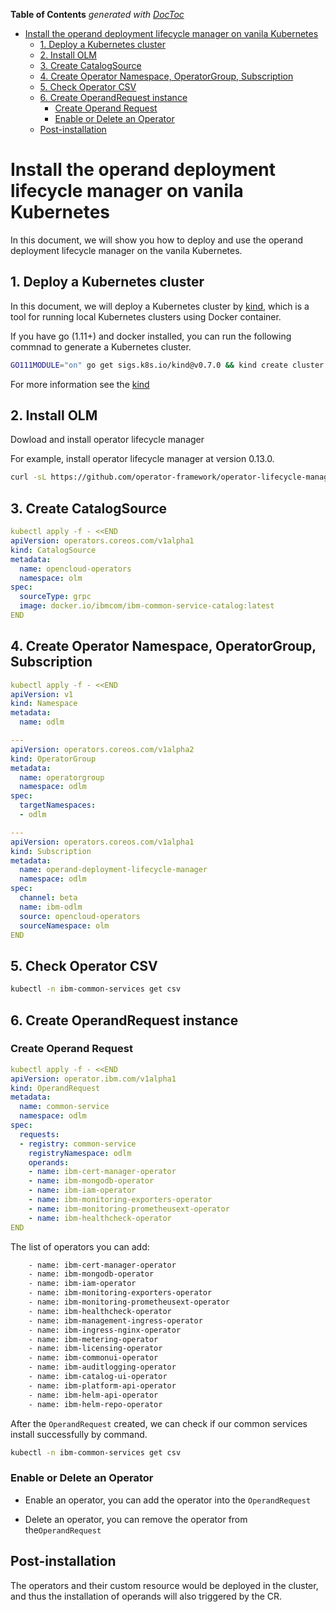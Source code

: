 <!-- START doctoc generated TOC please keep comment here to allow auto update -->
<!-- DON'T EDIT THIS SECTION, INSTEAD RE-RUN doctoc TO UPDATE -->
**Table of Contents**  *generated with [DocToc](https://github.com/thlorenz/doctoc)*

- [Install the operand deployment lifecycle manager on vanila Kubernetes](#install-the-operand-deployment-lifecycle-manager-on-vanila-kubernetes)
  - [1. Deploy a Kubernetes cluster](#1-deploy-a-kubernetes-cluster)
  - [2. Install OLM](#2-install-olm)
  - [3. Create CatalogSource](#3-create-catalogsource)
  - [4. Create Operator Namespace, OperatorGroup, Subscription](#4-create-operator-namespace-operatorgroup-subscription)
  - [5. Check Operator CSV](#5-check-operator-csv)
  - [6. Create OperandRequest instance](#6-create-operandrequest-instance)
    - [Create Operand Request](#create-operand-request)
    - [Enable or Delete an Operator](#enable-or-delete-an-operator)
  - [Post-installation](#post-installation)

<!-- END doctoc generated TOC please keep comment here to allow auto update -->

# Install the operand deployment lifecycle manager on vanila Kubernetes

In this document, we will show you how to deploy and use the operand deployment lifecycle manager on the vanila Kubernetes.

## 1. Deploy a Kubernetes cluster

In this document, we will deploy a Kubernetes cluster by [kind](https://github.com/kubernetes-sigs/kind), which is a tool for running local Kubernetes clusters using Docker container.

If you have go (1.11+) and docker installed, you can run the following commnad to generate a Kubernetes cluster.

```bash
GO111MODULE="on" go get sigs.k8s.io/kind@v0.7.0 && kind create cluster
```

For more information see the [kind](https://github.com/kubernetes-sigs/kind#installation-and-usage)

## 2. Install OLM

Dowload and install operator lifecycle manager

For example, install operator lifecycle manager at version 0.13.0.

```bash
curl -sL https://github.com/operator-framework/operator-lifecycle-manager/releases/download/0.13.0/install.sh | bash -s 0.13.0
```

## 3. Create CatalogSource

```yaml
kubectl apply -f - <<END
apiVersion: operators.coreos.com/v1alpha1
kind: CatalogSource
metadata:
  name: opencloud-operators
  namespace: olm
spec:
  sourceType: grpc
  image: docker.io/ibmcom/ibm-common-service-catalog:latest
END
```

## 4. Create Operator Namespace, OperatorGroup, Subscription

```yaml
kubectl apply -f - <<END
apiVersion: v1
kind: Namespace
metadata:
  name: odlm

---
apiVersion: operators.coreos.com/v1alpha2
kind: OperatorGroup
metadata:
  name: operatorgroup
  namespace: odlm
spec:
  targetNamespaces:
  - odlm

---
apiVersion: operators.coreos.com/v1alpha1
kind: Subscription
metadata:
  name: operand-deployment-lifecycle-manager
  namespace: odlm
spec:
  channel: beta
  name: ibm-odlm
  source: opencloud-operators
  sourceNamespace: olm
END
```

## 5. Check Operator CSV

```bash
kubectl -n ibm-common-services get csv
```

## 6. Create OperandRequest instance

### Create Operand Request

```yaml
kubectl apply -f - <<END
apiVersion: operator.ibm.com/v1alpha1
kind: OperandRequest
metadata:
  name: common-service
  namespace: odlm
spec:
  requests:
  - registry: common-service
    registryNamespace: odlm
    operands:
    - name: ibm-cert-manager-operator
    - name: ibm-mongodb-operator
    - name: ibm-iam-operator
    - name: ibm-monitoring-exporters-operator
    - name: ibm-monitoring-prometheusext-operator
    - name: ibm-healthcheck-operator
END
```

The list of operators you can add:

```bash
    - name: ibm-cert-manager-operator
    - name: ibm-mongodb-operator
    - name: ibm-iam-operator
    - name: ibm-monitoring-exporters-operator
    - name: ibm-monitoring-prometheusext-operator
    - name: ibm-healthcheck-operator
    - name: ibm-management-ingress-operator
    - name: ibm-ingress-nginx-operator
    - name: ibm-metering-operator
    - name: ibm-licensing-operator
    - name: ibm-commonui-operator
    - name: ibm-auditlogging-operator
    - name: ibm-catalog-ui-operator
    - name: ibm-platform-api-operator
    - name: ibm-helm-api-operator
    - name: ibm-helm-repo-operator
```

After the `OperandRequest` created, we can check if our common services install successfully by command.

```bash
kubectl -n ibm-common-services get csv
```

### Enable or Delete an Operator

- Enable an operator, you can add the operator into the `OperandRequest`

- Delete an operator, you can remove the operator from the`OperandRequest`

## Post-installation

The operators and their custom resource would be deployed in the cluster, and thus the installation of operands will also triggered by the CR.